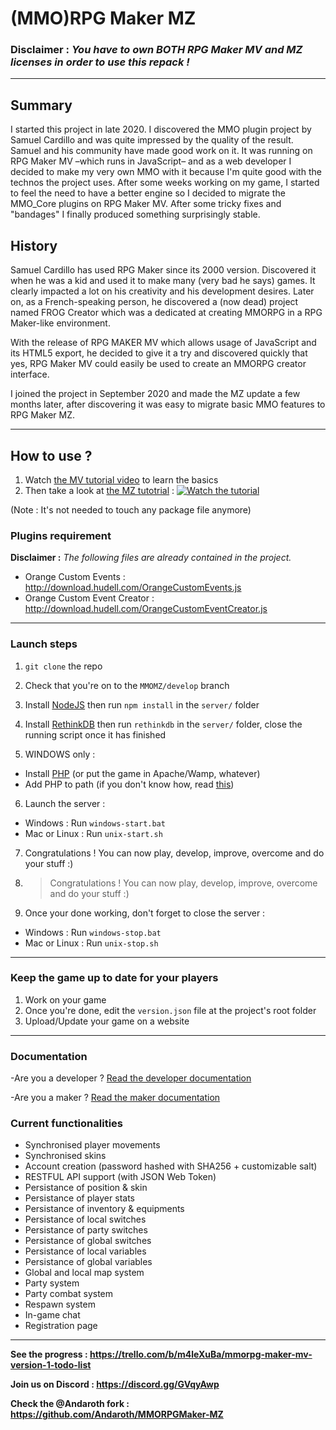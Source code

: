 # (MMO)RPG Maker MZ 
###  **Disclaimer :** *You have to own BOTH RPG Maker MV and MZ licenses in order to use this repack !*
---

## Summary
I started this project in late 2020. I discovered the MMO plugin project by Samuel Cardillo and was quite impressed by the quality of the result. Samuel and his community have made good work on it. 
It was running on RPG Maker MV –which runs in JavaScript– and as a web developer I decided to make my very own MMO with it because I'm quite good with the technos the project uses. 
After some weeks working on my game, I started to feel the need to have a better engine so I decided to migrate the MMO_Core plugins on RPG Maker MV. 
After some tricky fixes and "bandages" I finally produced something surprisingly stable. 

## History
Samuel Cardillo has used RPG Maker since its 2000 version. Discovered it when he was a kid and used it to make many (very bad he says) games. It clearly impacted a lot on his creativity and his development desires. Later on, as a French-speaking person, he discovered a (now dead) project named FROG Creator which was a dedicated at creating MMORPG in a RPG Maker-like environment. 

With the release of RPG MAKER MV which allows usage of JavaScript and its HTML5 export, he decided to give it a try and discovered quickly that yes, RPG Maker MV could easily be used to create an MMORPG creator interface.

I joined the project in September 2020 and made the MZ update a few months later, after discovering it was easy to migrate basic MMO features to RPG Maker MZ. 

--- 

## How to use ? 

1. Watch [the MV tutorial video](https://www.youtube.com/watch?v=TcAmU2bdKvE) to learn the basics
2. Then take a look at [the MZ tutotrial](https://www.youtube.com/watch?v=TcAmU2bdKvE) :
[![Watch the tutorial](https://img.youtube.com/vi/4V4YhMcNRng/0.jpg)](https://www.youtube.com/watch?v=TcAmU2bdKvE) 

(Note : It's not needed to touch any package file anymore)

### Plugins requirement 

**Disclaimer :** *The following files are already contained in the project.*

- Orange Custom Events : http://download.hudell.com/OrangeCustomEvents.js
- Orange Custom Event Creator : http://download.hudell.com/OrangeCustomEventCreator.js

---

### Launch steps

1. `git clone` the repo

2. Check that you're on to the `MMOMZ/develop` branch

3. Install [NodeJS](https://nodejs.org/en/) then run `npm install` in the `server/` folder

4. Install [RethinkDB](https://rethinkdb.com/docs/install/) then run `rethinkdb` in the `server/` folder, close the running script once it has finished

5. WINDOWS only : 
- Install [PHP](https://windows.php.net/download) (or put the game in Apache/Wamp, whatever)
- Add PHP to path (if you don't know how, read [this](https://www.forevolve.com/en/articles/2016/10/27/how-to-add-your-php-runtime-directory-to-your-windows-10-path-environment-variable/))

6. Launch the server :
- Windows : Run `windows-start.bat`
- Mac or Linux : Run `unix-start.sh` 

7. Congratulations ! You can now play, develop, improve, overcome and do your stuff :) 

8. > Congratulations ! You can now play, develop, improve, overcome and do your stuff :) 

9. Once your done working, don't forget to close the server : 
- Windows : Run `windows-stop.bat`
- Mac or Linux : Run `unix-stop.sh`

---

### Keep the game up to date for your players

1. Work on your game
2. Once you're done, edit the `version.json` file at the project's root folder
3. Upload/Update your game on a website

---

### Documentation 

-Are you a developer ? [Read the developer documentation](https://github.com/samuelcardillo/MMORPGMaker-MV/wiki#developers-documentation)

-Are you a maker ? [Read the maker documentation](https://github.com/samuelcardillo/MMORPGMaker-MV/wiki#makers-documentation)

### Current functionalities
- Synchronised player movements
- Synchronised skins
- Account creation (password hashed with SHA256 + customizable salt)
- RESTFUL API support (with JSON Web Token)
- Persistance of position & skin
- Persistance of player stats
- Persistance of inventory & equipments
- Persistance of local switches
- Persistance of party switches
- Persistance of global switches
- Persistance of local variables
- Persistance of global variables
- Global and local map system
- Party system
- Party combat system
- Respawn system
- In-game chat
- Registration page

---

**See the progress : https://trello.com/b/m4leXuBa/mmorpg-maker-mv-version-1-todo-list**

**Join us on Discord : https://discord.gg/GVqyAwp**

**Check the @Andaroth fork : https://github.com/Andaroth/MMORPGMaker-MZ**